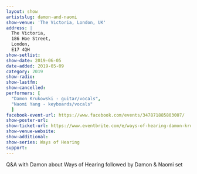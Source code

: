 ```yaml
---
layout: show
artistslug: damon-and-naomi
show-venue: 'The Victoria, London, UK'
address: |
  The Victoria, 
  186 Hoe Street, 
  London, 
  E17 4QH 
show-setlist:
show-date: 2019-06-05
date-added: 2019-05-09
category: 2019
show-radio:
show-lastfm:
show-cancelled:
performers: [
  "Damon Krukowski - guitar/vocals",
  "Naomi Yang - keyboards/vocals"
  ]
facebook-event-url: https://www.facebook.com/events/347871885803007/
show-poster-url: 
show-ticket-url: https://www.eventbrite.com/e/ways-of-hearing-damon-krukowski-in-conversation-damon-naomi-live-set-tickets-61492061411
show-venue-website: 
show-additional:
show-series: Ways of Hearing
support:
---
```

Q&A with Damon about Ways of Hearing followed by Damon & Naomi set
